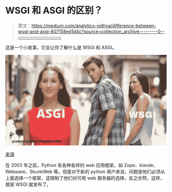 # WSGI 和 ASGI 的区别？

> 原文：<https://medium.com/analytics-vidhya/difference-between-wsgi-and-asgi-807158ed1d4c?source=collection_archive---------0----------------------->

这是一个小故事，它会让你了解什么是 WSGI 和 ASGI。

![](img/7a671c41a60d84814bb28e5962adbd54.png)

[来源](https://glammingspace.blogspot.com/2019/12/asgi-vs-wsgi.html)

在 2003 年之前，Python 有各种各样的 web 应用框架，如 Zope、kixode、Webware、SkunkWeb 等。但是对于新的 python 用户来说，问题是他们必须从上面选择一个框架，这限制了他们对可用 web 服务器的选择，反之亦然。这样，框架 WSGI 就发布了。
